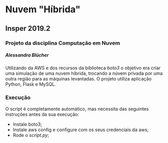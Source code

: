 # Nuvem "Híbrida"
## Insper 2019.2
###  Projeto da disciplina Computação em Nuvem
##### Alessandra Blücher

Utilizando da AWS e dos recursos da biblioteca *boto3* o objetivo era criar uma simulação de uma nuvem híbrida, trocando a núvem privada por uma outra região para as máquinas levantadas. O projeto utiliza aplicação Python, Flask e MySQL.

### Execução

O script é completamente automático, mas necessita das seguintes instruções antes da sua execução:

* Instale boto3;
* Instale aws config e configure com os seus credenciais da aws;
* Rode o *script.py*;
